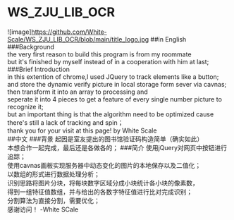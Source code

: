 # WS_ZJU_LIB_OCR
![image]https://github.com/White-Scale/WS_ZJU_LIB_OCR/blob/main/title_logo.jpg
##in English  
###Background  
the very first reason to build this program is from my roommate  
but it's finished by myself instead of in a cooperation with him at last;
###Brief Introduction  
in this extention of chrome,I used JQuery to track elements like a button;  
and store the dynamic verify picture in local storage form sever via cavnas;  
then transform it into an array to processing and  
seperate it into 4 pieces to get a feature of every single number picture to recognize it;  
but an important thing is that the algorithm need to be optimized cause  there's still a lack of tracking and spin；  
thank you for your visit at this page! 
by White Scale  
##中文 
###背景
起因是室友提出的图书馆验证码构造简单（确实如此）  
本想合作一起完成，最后还是各做各的； 
###简介
使用jQuery对网页中按钮进行追踪；  
使用cavnas画板实现服务器中动态变化的图片的本地保存以及二值化；  
以数组的形式进行数据处理分析；  
识别思路将图片分块，将每块数字区域分成小块统计各小块的像素数，  
得到一组特征值数组，并与给出的各数字特征值进行比对完成识别；  
分割算法为直接分割，需要优化；  
感谢访问！ 
-White SCale

